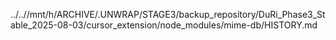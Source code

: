 ../..//mnt/h/ARCHIVE/.UNWRAP/STAGE3/backup_repository/DuRi_Phase3_Stable_2025-08-03/cursor_extension/node_modules/mime-db/HISTORY.md